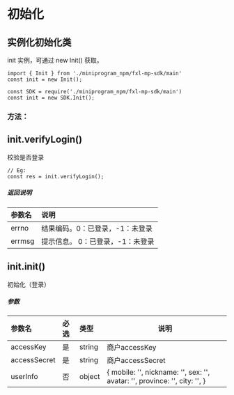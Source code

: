 # 初始化


## 实例化初始化类
init 实例，可通过 new Init() 获取。
```
import { Init } from './miniprogram_npm/fxl-mp-sdk/main'
const init = new Init();

const SDK = require('./miniprogram_npm/fxl-mp-sdk/main')
const init = new SDK.Init();
```

### 方法：

## init.verifyLogin()
校验是否登录 
```
// Eg:
const res = init.verifyLogin();
```


##### 返回说明

|参数名|说明|
|:---- |:--- |
|errno |结果编码。0：已登录，-1：未登录  |
|errmsg | 提示信息。 0：已登录，-1：未登录 |

## init.init()
初始化（登录）

##### 参数

|参数名|必选|类型|说明|
|:---- |:---|:----- |-----   |
|accessKey |是  |string |商户accessKey   |
|accessSecret |是  |string | 商户accessSecret    |
|userInfo     |否  |object | { mobile: '', nickname: '', sex: '', avatar: '', province: '', city: '', }    |

